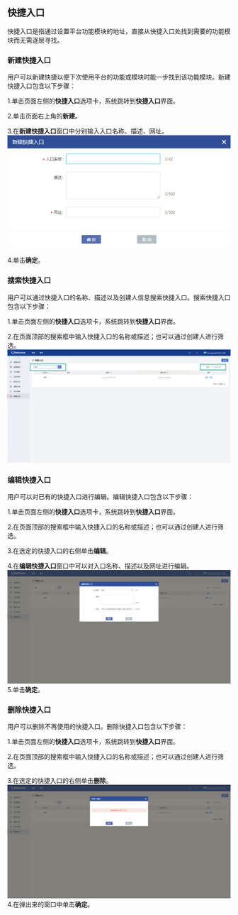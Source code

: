 ## 快捷入口
快捷入口是指通过设置平台功能模块的地址，直接从快捷入口处找到需要的功能模块而无需逐层寻找。

### 新建快捷入口
用户可以新建快捷以便下次使用平台的功能或模块时能一步找到该功能模块。新建快捷入口包含以下步骤：

1.单击页面左侧的**快捷入口**选项卡，系统跳转到**快捷入口**界面。

2.单击页面右上角的**新建**。

3.在**新建快捷入口**窗口中分别输入入口名称、描述、网址。
![](/assets/新建快捷入口.png)

4.单击**确定**。

### 搜索快捷入口
用户可以通过快捷入口的名称、描述以及创建人信息搜索快捷入口。搜索快捷入口包含以下步骤：

1.单击页面左侧的**快捷入口**选项卡，系统跳转到**快捷入口**界面。

2.在页面顶部的搜索框中输入快捷入口的名称或描述；也可以通过创建人进行筛选。
![](/assets/搜索快捷入口.png)

### 编辑快捷入口
用户可以对已有的快捷入口进行编辑。编辑快捷入口包含以下步骤：

1.单击页面左侧的**快捷入口**选项卡，系统跳转到**快捷入口**界面。

2.在页面顶部的搜索框中输入快捷入口的名称或描述；也可以通过创建人进行筛选。

3.在选定的快捷入口的右侧单击**编辑**。

4.在**编辑快捷入口**窗口中可以对入口名称、描述以及网址进行编辑。
![](/assets/编辑快捷入口.png)
5.单击**确定**。

### 删除快捷入口
用户可以删除不再使用的快捷入口。删除快捷入口包含以下步骤：

1.单击页面左侧的**快捷入口**选项卡，系统跳转到**快捷入口**界面。

2.在页面顶部的搜索框中输入快捷入口的名称或描述；也可以通过创建人进行筛选。

3.在选定的快捷入口的右侧单击**删除**。
![](/assets/删除快捷入口.png)
4.在弹出来的窗口中单击**确定**。











